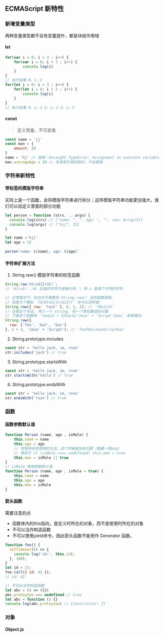 ## ECMAScript 新特性
### 新增变量类型
两种变量类型都不会有变量提升，都是块级作用域
#### let
```js
for(var i = 0; i < 3 ; i++) {
    for(var i = 0; i < 3 ; i++) {
        console.log(i)
    }
}
// 执行结果 0，1，2
for(let i = 0; i < 3 ; i++) {
    for(let i = 0; i < 3 ; i++) {
        console.log(i)
    }
}
// 执行结果 0，1，2 0，1，2 0，1，2
```
#### const
> 定义常量，不可变值
```js
const name = 'jj'
const man = {
    amount: 20
}
name = 'hj' // 报错：Uncaught TypeError: Assignment to constant variable.
man.averageAge = 10 // 未改变引用的指针，不会报错
```

### 字符串新特性
#### 带标签的模版字符串
实际上是一个函数，会将模版字符串进行拆分；这样模版字符串功能更加强大，我们可以自定义里面的部分功能
```js
let person = function (strs, ...args) {
  console.log(strs) // ["name: ", ", age: ", "", raw: Array(3)]
  console.log(args) // ["hjj", 12]
}

let name ='hjj'
let age = 12
 
person`name: ${name}, age: ${age}`
```

#### 字符串扩展方法
1. String.raw()  模版字符串的标签函数
```js
String.raw`Hi\n${2+3}!`;
// 'Hi\n5!'，Hi 后面的字符不是换行符，\ 和 n 是两个不同的字符

// 正常情况下，你也许不需要将 String.raw() 当作函数调用。
// 但是为了模拟 `t${0}e${1}s${2}t` 你可以这样做:
String.raw({ raw: 'test' }, 0, 1, 2); // 't0e1s2t'
// 注意这个测试, 传入一个 string, 和一个类似数组的对象
// 下面这个函数和 `foo${2 + 3}bar${'Java' + 'Script'}baz` 是相等的.
String.raw({
  raw: ['foo', 'bar', 'baz'] 
}, 2 + 3, 'Java' + 'Script'); // 'foo5barJavaScriptbaz'
```

2. String.prototype.includes
```js
const str = 'hello jack, im, rose'
str.includes('jack') // true
```
3. String.prototype.startsWith
```js
const str = 'hello jack, im, rose'
str.startsWith('hello') // true
```
4. String.prototype.endsWith
```js
const str = 'hello jack, im, rose'
str.endsWith('rose') // true
```

### 函数
#### 函数参数默认值
```js
function Person (name, age , isMale) {
    this.name = name
    this.age = age
    // 写程序经常使用的方法，这个时候就会有问题（隐藏一些bug）
    // 等同于 if (isMale ==== undefined) this.man = true
    this.man = isMale || true 
}
// isMale 使用参数默认值
function Person (name, age , isMale = true) {
    this.name = name
    this.age = age
    this.man = isMale
}
```
#### 箭头函数
需要注意的点
* 函数体内的this指向，是定义时所在的对象，而不是使用时所在的对象
* 不可以当作构造函数
* 不可以使用yield命令，因此箭头函数不能用作 Generator 函数。

```js
function foo() {
  setTimeout(() => {
    console.log('id:', this.id);
  }, 100);
}
let id = 21;
foo.call({ id: 42 });
// id: 42

// 不可以当作构造函数
let abc = () => ({})
abc.protoytpe === undefined // true
let abc = function () {}
console.log(abc.protoytpe) // {constructor: ƒ}
```
### 对象

#### Object.js 

